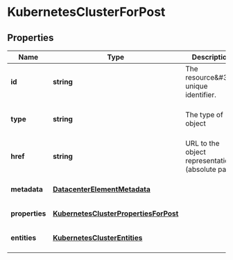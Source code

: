 # KubernetesClusterForPost

## Properties
| Name | Type | Description | Notes |
| ------------ | ------------- | ------------- | ------------- |
| **id** | **string** | The resource\&#39;s unique identifier. | [optional] [readonly] [default to undefined] |
| **type** | **string** | The type of object | [optional] [readonly] [default to undefined] |
| **href** | **string** | URL to the object representation (absolute path) | [optional] [readonly] [default to undefined] |
| **metadata** | [**DatacenterElementMetadata**](DatacenterElementMetadata.md) |  | [optional] [default to undefined] |
| **properties** | [**KubernetesClusterPropertiesForPost**](KubernetesClusterPropertiesForPost.md) |  | [default to undefined] |
| **entities** | [**KubernetesClusterEntities**](KubernetesClusterEntities.md) |  | [optional] [default to undefined] |


